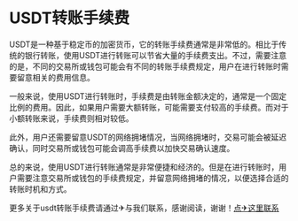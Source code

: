 # USDT转账手续费

USDT是一种基于稳定币的加密货币，它的转账手续费通常是非常低的。相比于传统的银行转账，使用USDT进行转账可以节省大量的手续费支出。不过，需要注意的是，不同的交易所或钱包可能会有不同的转账手续费规定，用户在进行转账时需要留意相关的费用信息。

一般来说，使用USDT进行转账时，手续费是由转账金额决定的，通常是一个固定比例的费用。因此，如果用户需要大额转账，可能需要支付较高的手续费。而对于小额转账来说，手续费则相对较低。

此外，用户还需要留意USDT的网络拥堵情况，当网络拥堵时，交易可能会被延迟确认，同时交易所或钱包可能会调高手续费以加快交易确认速度。

总的来说，使用USDT进行转账通常是非常便捷和经济的。但是在进行转账时，用户需要注意交易所或钱包的手续费规定，并留意网络拥堵的情况，以便选择合适的转账时机和方式。

更多关于usdt转账手续费请通过✈与我们联系，感谢阅读，谢谢！[点✈这里联系](https://trx.tw)